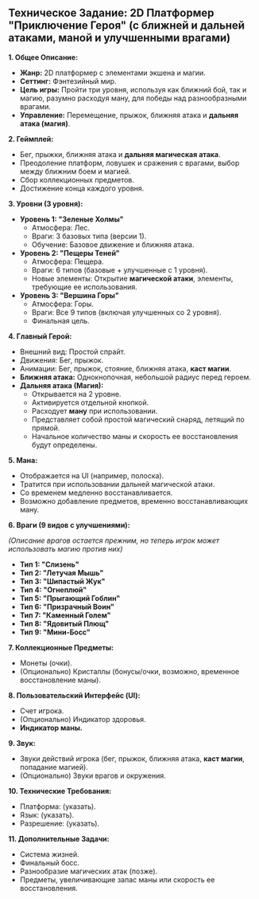 ## Техническое Задание: 2D Платформер "Приключение Героя" (с ближней и дальней атаками, маной и улучшенными врагами)

**1. Общее Описание:**

- **Жанр:** 2D платформер с элементами экшена и магии.
- **Сеттинг:** Фэнтезийный мир.
- **Цель игры:** Пройти три уровня, используя как ближний бой, так и магию, разумно расходуя ману, для победы над разнообразными врагами.
- **Управление:** Перемещение, прыжок, ближняя атака и **дальняя атака (магия)**.

**2. Геймплей:**

- Бег, прыжки, ближняя атака и **дальняя магическая атака**.
- Преодоление платформ, ловушек и сражения с врагами, выбор между ближним боем и магией.
- Сбор коллекционных предметов.
- Достижение конца каждого уровня.

**3. Уровни (3 уровня):**

- **Уровень 1: "Зеленые Холмы"**
    - Атмосфера: Лес.
    - Враги: 3 базовых типа (версии 1).
    - Обучение: Базовое движение и ближняя атака.
- **Уровень 2: "Пещеры Теней"**
    - Атмосфера: Пещера.
    - Враги: 6 типов (базовые + улучшенные с 1 уровня).
    - Новые элементы: Открытие **магической атаки**, элементы, требующие ее использования.
- **Уровень 3: "Вершина Горы"**
    - Атмосфера: Горы.
    - Враги: Все 9 типов (включая улучшенных со 2 уровня).
    - Финальная цель.

**4. Главный Герой:**

- Внешний вид: Простой спрайт.
- Движения: Бег, прыжок.
- Анимации: Бег, прыжок, стояние, ближняя атака, **каст магии**.
- **Ближняя атака:** Однокнопочная, небольшой радиус перед героем.
- **Дальняя атака (Магия):**
    - Открывается на 2 уровне.
    - Активируется отдельной кнопкой.
    - Расходует **ману** при использовании.
    - Представляет собой простой магический снаряд, летящий по прямой.
    - Начальное количество маны и скорость ее восстановления будут определены.

**5. Мана:**

- Отображается на UI (например, полоска).
- Тратится при использовании дальней магической атаки.
- Со временем медленно восстанавливается.
- Возможно добавление предметов, временно восстанавливающих ману.

**6. Враги (9 видов с улучшениями):**

_(Описание врагов остается прежним, но теперь игрок может использовать магию против них)_

- **Тип 1: "Слизень"**
- **Тип 2: "Летучая Мышь"**
- **Тип 3: "Шипастый Жук"**
- **Тип 4: "Огнеплюй"**
- **Тип 5: "Прыгающий Гоблин"**
- **Тип 6: "Призрачный Воин"**
- **Тип 7: "Каменный Голем"**
- **Тип 8: "Ядовитый Плющ"**
- **Тип 9: "Мини-Босс"**

**7. Коллекционные Предметы:**

- Монеты (очки).
- (Опционально) Кристаллы (бонусы/очки, возможно, временное восстановление маны).

**8. Пользовательский Интерфейс (UI):**

- Счет игрока.
- (Опционально) Индикатор здоровья.
- **Индикатор маны.**

**9. Звук:**

- Звуки действий игрока (бег, прыжок, ближняя атака, **каст магии**, попадание магией).
- (Опционально) Звуки врагов и окружения.

**10. Технические Требования:**

- Платформа: (указать).
- Язык: (указать).
- Разрешение: (указать).

**11. Дополнительные Задачи:**

- Система жизней.
- Финальный босс.
- Разнообразие магических атак (позже).
- Предметы, увеличивающие запас маны или скорость ее восстановления.